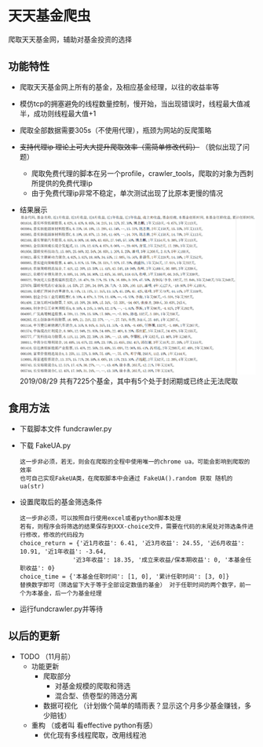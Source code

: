 # 天天基金爬虫
爬取天天基金网，辅助对基金投资的选择

## 功能特性
- 爬取天天基金网上所有的基金，及相应基金经理，以往的收益率等

- 模仿tcp的拥塞避免的线程数量控制，慢开始，当出现错误时，线程最大值减半，成功则线程最大值+1
- 爬取全部数据需要305s（不使用代理），瓶颈为网站的反爬策略
- ~~支持代理ip 理论上可大大提升爬取效率（需简单修改代码）~~ （貌似出现了问题）
    - 爬取免费代理的脚本在另一个profile，crawler_tools，爬取的对象为西刺所提供的免费代理ip
    - 由于免费代理ip非常不稳定，单次测试出现了比原本更慢的情况
- 结果展示
![Image text](./image/result.png)
    2019/08/29 共有7225个基金，其中有5个处于封闭期或已终止无法爬取

## 食用方法
- 下载脚本文件 fundcrawler.py
- 下载 FakeUA.py

      这一步非必须，若无，则会在爬取的全程中使用唯一的chrome ua，可能会影响到爬取的效率
      也可自己实现FakeUA类，在爬取脚本中会通过 FakeUA().random 获取 随机的ua(str)
- 设置爬取后的基金筛选条件
      
      这一步非必须，可以按照自行使用excel或者python脚本处理
      若有，则程序会将筛选的结果保存到XXX-choice文件，需要在代码的末尾处对筛选条件进行修改，修改的代码段为
      choice_return = {'近1月收益': 6.41, '近3月收益': 24.55, '近6月收益': 10.91, '近1年收益': -3.64,
                     '近3年收益': 18.35, '成立来收益/保本期收益': 0, '本基金任职收益': 0}
      choice_time = {'本基金任职时间': [1, 0], '累计任职时间': [3, 0]}
      替换数字即可（筛选留下大于等于全部设定数值的基金） 对于任职时间的两个数字，前一个为本基金，后一个为基金经理

- 运行fundcrawler.py并等待

## 以后的更新
- TODO （11月前）
    - 功能更新
        - 爬取部分
            - 对基金规模的爬取和筛选
            - 混合型、债卷型的筛选分离
        - 数据可视化 （计划做个简单的晴雨表？显示这个月多少基金赚钱，多少赔钱）
    - 重构 （或者叫 看effective python有感）
        - 优化现有多线程爬取，改用线程池
